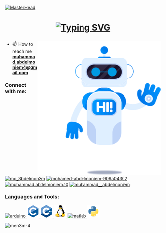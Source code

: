 [![MasterHead](https://firebasestorage.googleapis.com/v0/b/flexi-coding.appspot.com/o/dempgi7-520f8d5f-63d4-4453-8822-dbc149ae27f8.gif?alt=media&token=91c0c7b2-93c3-4029-b011-1a8703c5730d)](https://rishavchanda.io)
<h1 align="center">


[![Typing SVG](https://readme-typing-svg.demolab.com?font=Fira+Code&weight=600&size=21&pause=1000&random=false&width=530&lines=Hello%F0%9F%91%8B%2C+My+name+is+Muhammad+Abdelmoniem;An+enthusiast+Robotics+software+engineer%F0%9F%A4%96)](https://git.io/typing-svg)
</h1> 

<img align="right" alt="Coding" width="400" src="https://github.com/ya77ya/ya77ya/blob/main/Robot.gif?raw=true">



- 📫 How to reach me **muhammad.abdelmoniem4@gmail.com**

<h3 align="left">Connect with me:</h3>
<p align="left">
<a href="https://twitter.com/mo_3bdelmon3m" target="blank"><img align="center" src="https://raw.githubusercontent.com/rahuldkjain/github-profile-readme-generator/master/src/images/icons/Social/twitter.svg" alt="mo_3bdelmon3m" height="30" width="40" /></a>
<a href="https://linkedin.com/in/mohamed-abdelmoniem-909a04302" target="blank"><img align="center" src="https://raw.githubusercontent.com/rahuldkjain/github-profile-readme-generator/master/src/images/icons/Social/linked-in-alt.svg" alt="mohamed-abdelmoniem-909a04302" height="30" width="40" /></a>
<a href="https://fb.com/muhammad.abdelmoniem.10" target="blank"><img align="center" src="https://raw.githubusercontent.com/rahuldkjain/github-profile-readme-generator/master/src/images/icons/Social/facebook.svg" alt="muhammad.abdelmoniem.10" height="30" width="40" /></a>
<a href="https://instagram.com/muhammad__abdelmoniem" target="blank"><img align="center" src="https://raw.githubusercontent.com/rahuldkjain/github-profile-readme-generator/master/src/images/icons/Social/instagram.svg" alt="muhammad__abdelmoniem" height="30" width="40" /></a>
</p>

<h3 align="left">Languages and Tools:</h3>
<p align="left"> <a href="https://www.arduino.cc/" target="_blank" rel="noreferrer"> <img src="https://cdn.worldvectorlogo.com/logos/arduino-1.svg" alt="arduino" width="40" height="40"/> </a> <a href="https://www.cprogramming.com/" target="_blank" rel="noreferrer"> <img src="https://raw.githubusercontent.com/devicons/devicon/master/icons/c/c-original.svg" alt="c" width="40" height="40"/> </a> <a href="https://www.w3schools.com/cpp/" target="_blank" rel="noreferrer"> <img src="https://raw.githubusercontent.com/devicons/devicon/master/icons/cplusplus/cplusplus-original.svg" alt="cplusplus" width="40" height="40"/> </a> <a href="https://www.linux.org/" target="_blank" rel="noreferrer"> <img src="https://raw.githubusercontent.com/devicons/devicon/master/icons/linux/linux-original.svg" alt="linux" width="40" height="40"/> </a> <a href="https://www.mathworks.com/" target="_blank" rel="noreferrer"> <img src="https://upload.wikimedia.org/wikipedia/commons/2/21/Matlab_Logo.png" alt="matlab" width="40" height="40"/> </a> <a href="https://www.python.org" target="_blank" rel="noreferrer"> <img src="https://raw.githubusercontent.com/devicons/devicon/master/icons/python/python-original.svg" alt="python" width="40" height="40"/> </a> </p>

<p><img align="left" src="https://github-readme-stats.vercel.app/api/top-langs?username=men3m-4&show_icons=true&locale=en&layout=compact" alt="men3m-4" /></p>



